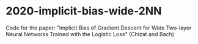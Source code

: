 # 2020-implicit-bias-wide-2NN
Code for the paper: "Implicit Bias of Gradient Descent for Wide Two-layer Neural Networks Trained with the Logistic Loss" (Chizat and Bach)
